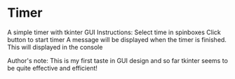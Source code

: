 # Timer
A simple timer with tkinter GUI
Instructions:
  Select time in spinboxes
  Click button to start timer
  A message will be displayed when the timer is finished. This will displayed in the console
  
  Author's note: This is my first taste in GUI design and so far tkinter seems to be quite effective and efficient!
